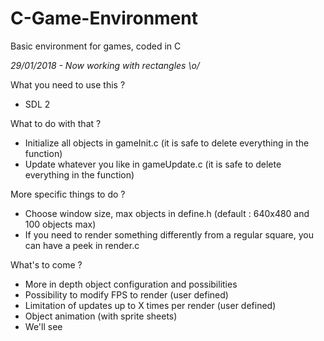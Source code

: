 # C-Game-Environment
Basic environment for games, coded in C

*29/01/2018 - Now working with rectangles \o/*

What you need to use this ?
- SDL 2


What to do with that ?
- Initialize all objects in gameInit.c  (it is safe to delete everything in the function)
- Update whatever you like in gameUpdate.c (it is safe to delete everything in the function)


More specific things to do ?
- Choose window size, max objects in define.h (default : 640x480 and 100 objects max)
- If you need to render something differently from a regular square, you can have a peek in render.c


What's to come ?
- More in depth object configuration and possibilities
- Possibility to modify FPS to render (user defined)
- Limitation of updates up to X times per render (user defined)
- Object animation (with sprite sheets)
- We'll see
